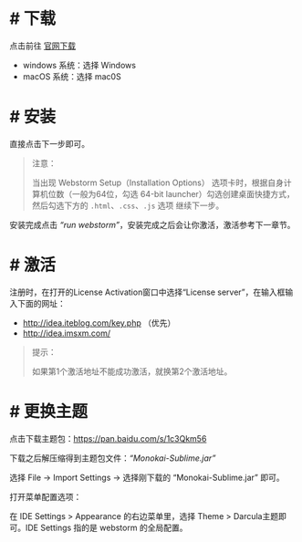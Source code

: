 # # 下载

点击前往 [官网下载](https://www.jetbrains.com/webstorm/download/)

- windows 系统：选择 Windows
- macOS 系统：选择 mac0S

# # 安装

直接点击下一步即可。

> 注意：
>
> 当出现 Webstorm Setup（Installation Options） 选项卡时，根据自身计算机位数（一般为64位，勾选 64-bit launcher）勾选创建桌面快捷方式，然后勾选下方的 `.html`、`.css`、`.js` 选项 继续下一步。

安装完成点击 *“run webstorm”*，安装完成之后会让你激活，激活参考下一章节。

# # 激活

注册时，在打开的License Activation窗口中选择“License server”，在输入框输入下面的网址：

- http://idea.iteblog.com/key.php   （优先）
- http://idea.imsxm.com/

> 提示：
>
> 如果第1个激活地址不能成功激活，就换第2个激活地址。

# # 更换主题

点击下载主题包：https://pan.baidu.com/s/1c3Qkm56

下载之后解压缩得到主题包文件：*“Monokai-Sublime.jar”*

选择 File -> Import Settings -> 选择刚下载的 “Monokai-Sublime.jar” 即可。

打开菜单配置选项：

在 IDE Settings > Appearance 的右边菜单里，选择 Theme > Darcula主题即可。IDE Settings 指的是 webstorm 的全局配置。






